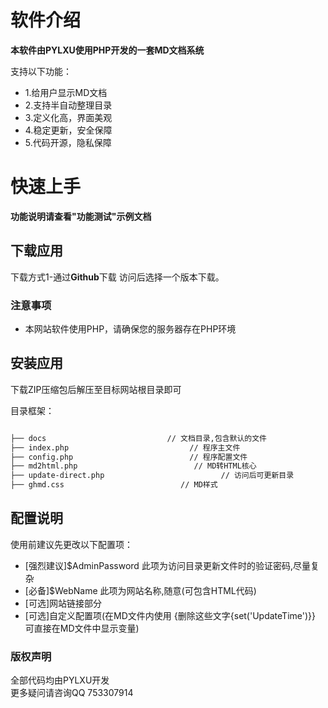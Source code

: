 # 软件介绍

**本软件由PYLXU使用PHP开发的一套MD文档系统**

支持以下功能：
 - 1.给用户显示MD文档
 - 2.支持半自动整理目录
 - 3.定义化高，界面美观
 - 4.稳定更新，安全保障
 - 5.代码开源，隐私保障

# 快速上手

**功能说明请查看"功能测试"示例文档**

## 下载应用

下载方式1-通过**Github**下载 
访问后选择一个版本下载。

### 注意事项

- 本网站软件使用PHP，请确保您的服务器存在PHP环境

## 安装应用

下载ZIP压缩包后解压至目标网站根目录即可

目录框架：

```bash

├── docs                           // 文档目录,包含默认的文件
├── index.php                           // 程序主文件
├── config.php                          // 程序配置文件
├── md2html.php                          // MD转HTML核心
├── update-direct.php                          // 访问后可更新目录
├── ghmd.css                          // MD样式
```

## 配置说明

使用前建议先更改以下配置项：
 - [强烈建议]$AdminPassword 此项为访问目录更新文件时的验证密码,尽量复杂  
 - [必备]$WebName 此项为网站名称,随意(可包含HTML代码)
 - [可选]网站链接部分
 - [可选]自定义配置项(在MD文件内使用 {删除这些文字{set('UpdateTime')}} 可直接在MD文件中显示变量)


### 版权声明

全部代码均由PYLXU开发  
更多疑问请咨询QQ 753307914
